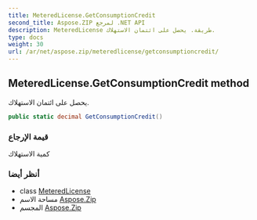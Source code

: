 ```yaml
---
title: MeteredLicense.GetConsumptionCredit
second_title: Aspose.ZIP لمرجع .NET API
description: MeteredLicense طريقة. يحصل على ائتمان الاستهلاك.
type: docs
weight: 30
url: /ar/net/aspose.zip/meteredlicense/getconsumptioncredit/
---
```

## MeteredLicense.GetConsumptionCredit method

يحصل على ائتمان الاستهلاك.

```csharp
public static decimal GetConsumptionCredit()
```

### قيمة الإرجاع

كمية الاستهلاك

### أنظر أيضا

* class [MeteredLicense](../)
* مساحة الاسم [Aspose.Zip](../../meteredlicense/)
* المجسم [Aspose.Zip](../../../)


